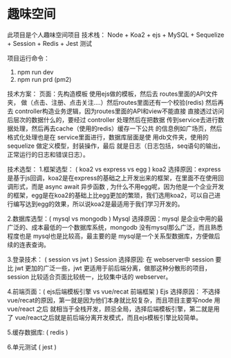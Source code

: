 # 趣味空间
此项目是个人趣味空间项目
技术栈： Node + Koa2 + ejs + MySQL + Sequelize + Session + Redis + Jest 测试

项目运行命令：
1. npm run dev 
2. npm run prd (pm2)

技术方案：
页面：先构造模板 使用ejs做的模板，然后去 routes里面的API文件夹，
做（点击、注册、点击关注....）然后routes里面还有一个校验(redis)
然后再去 controller构造业务逻辑，因为routes里面的API和view不能直接
直接透过访问后层次的数据什么的，要经过 controller 处理然后在把数据
传到service去进行数据处理，然后再去cache（使用的redis）缓存一下公共
的信息例如广场页，然后格式化处理也是在 service里面进行，数据库层面是使
用db文件夹，使用的sequelize 做定义模型，封装操作，最后 
就是日志（日志包括，seq语句的输出，正常运行的日志和错误日志）。

技术选型：
1.框架选型： ( koa2 vs express vs egg )
koa2 选择原因：express是基于js回调，koa2是在express的基础之上开发出来的框架，在里面不在使用回调形式，而是 async await 异步函数 , 为什么不用egg呢，因为他是一个企业开发的框架，egg是在koa2的基础上比egg更加的繁琐，我们选用koa2，可以自己进行编写达到egg的效果，所以说koa2是最适用于我们学习开发的。

2.数据库选型：( mysql vs mongodb )
Mysql 选择原因：mysql 是企业中用的最广泛的、成本最低的一个数据库系统，mongodb 没有mysql那么广泛，而且熟悉程度也是 mysql也是比较高，最主要的是 mysql是一个关系型数据库，方便做后续的连表查询。

3.登录技术： ( session vs jwt )
Session 选择原因: 在 webserver中 session 要比 jwt 更加的广泛一些，jwt 更适用于前后端分离，做那这种分散形的项目，session 比较适合页面比较统一，比较集中话的 webserver。

4.前端页面：( ejs后端模板引擎 vs vue/recat 前端框架 )
Ejs 选择原因： 不选择 vue/recat的原因，第一就是因为他们本身就比较复杂，而且项目主要写node 用 vue/react 之后 就相当于全栈开发，顾忌全局，选择后端模板引擎，第二就是用了 vue/react之后就是前后端分离开发模式，而且ejs模板引擎比较简单。

5.缓存数据库: ( redis )

6.单元测试 ( jest )

